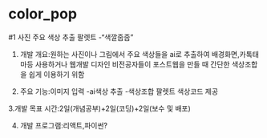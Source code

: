 # color_pop


#1  사진 주요 색상 추출 팔렛트 -“색깔줍줍”

1. 개발 개요:원하는 사진이나 그림에서 주요 색상들을 ai로 추출하여 배경화면,카톡태마등 사용하거나 
				웹개발 디자인 비전공자들이 포스트웹을 만들 때 간단한 색상조합을 쉽게 이용하기 위함

2. 주요 기능:이미지 입력 -ai색상 추출 -색상조합 팔렛트 색상코드 제공 

 3.개발 목표 시간:2일(개념공부)+2일(코딩)+2일(보수 및 배포)

4. 개발 프로그램:리액트,파이썬?


